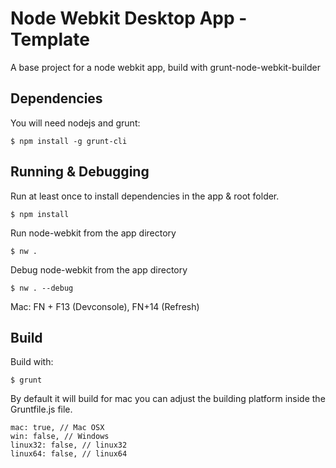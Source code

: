 Node Webkit Desktop App - Template
====================

A base project for a node webkit app, build with grunt-node-webkit-builder

## Dependencies

You will need nodejs and grunt:

    $ npm install -g grunt-cli
    
## Running & Debugging

Run at least once to install dependencies in the app & root folder.
```
$ npm install
```
Run node-webkit from the app directory  
```
$ nw . 
```
Debug node-webkit from the app directory  
```
$ nw . --debug
```
Mac: FN + F13 (Devconsole), FN+14 (Refresh)

## Build

Build with:
```
$ grunt
```
By default it will build for mac you can adjust the building platform inside the Gruntfile.js file.
```
mac: true, // Mac OSX
win: false, // Windows
linux32: false, // linux32
linux64: false, // linux64
```
